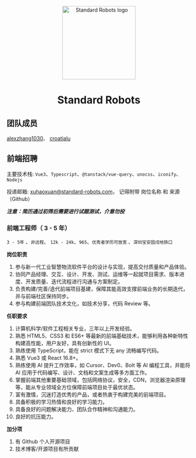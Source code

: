 <div align="center">
  <a href="https://standard-robots.com/"><img src="https://standard-robots.com/file/upload/2025-05/26/202505261608005422.png" alt="Standard Robots logo" width="200"></a>

  # Standard Robots
</div>
  

## 团队成员
 [alexzhang1030](https://github.com/alexzhang1030)、
 [croatialu](https://github.com/croatialu)


## 前端招聘
主要技术栈: `Vue3`、`Typescript`、`@tanstack/vue-query`、`unocss`、`iconify`、`Nodejs`

投递邮箱: [xuhaoxuan@standard-robots.com](mailto:xuhaoxuan@standard-robots.com)， 记得附带 岗位名称 和 来源（Github）

***注意：简历通过初筛后需要进行试题测试，介意勿投***

### 前端工程师（ 3 - 5 年）
`3 - 5年` 、`非远程`、 `12k - 24k`、`965`、`优秀者学历可放宽` 、`深圳宝安固戍地铁口`


**岗位职责**
1. 参与新一代工业智慧物流软件平台的设计与实现，提高交付质量和产品体验。
2. 协同产品经理、交互、设计、开发、测试、运维等一起就项目需求、版本进度、开发质量、迭代流程进行沟通与方案制定。
3. 负责构建/完善/迭代前端项目基建，保障其能高效支撑前端业务的长期迭代，并与前端社区保持同步。 
4. 参与构建前端团队技术文化，如技术分享，代码 Review 等。  
  
**任职要求** 
1. 计算机科学/软件工程相关专业，三年以上开发经验。
2. 熟悉 HTML5、CSS3 和 ES6+ 等最新的前端基础技术，能够利用各种新特性构建高性能，用户友好，具有创新性的 UI。  
3. 熟练使用 TypeScript，能在 strict 模式下无 any 流畅编写代码。
4. 熟悉 Vue3 或 React 16.8+。
5. 熟练使用 AI 提升工作效率，如 Cursor、Dev0、Bolt 等 AI 编程工具，并能将 AI 应用于代码编写、设计、文档和文案生成等多方面工作。
6. 掌握前端其他重要基础领域，包括网络协议，安全，CDN，浏览器渲染原理等，能从专业领域全方位保障前端项目处于最优状态。
7. 富有激情，沉迷打造优秀的产品，或者热衷于构建完美的前端项目。
8. 具备积极的学习热情和良好的学习能力。
9. 具备良好的问题解决能力、团队合作精神和沟通能力。
10. 良好的抗压能力。

**加分项**
1. 有 Github 个人开源项目
2. 技术博客/开源项目有所贡献
